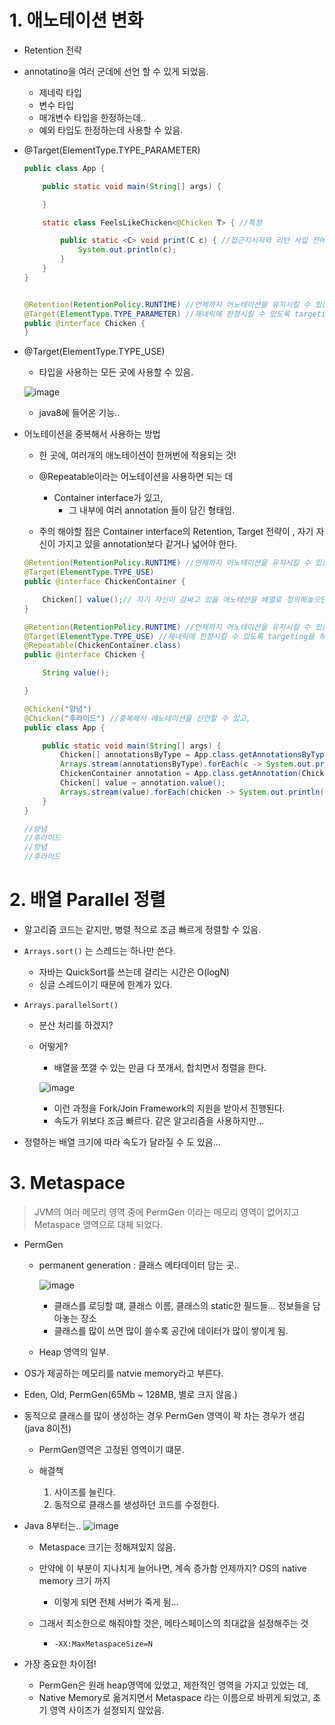 # 1. 애노테이션 변화

- Retention 전략

- annotatino을 여러 군데에 선언 할 수 있게 되었음.

  - 제네릭 타입
  - 변수 타입
  - 매개변수 타입을 한정하는데..
  - 예외 타입도 한정하는데 사용할 수 있음.

- @Target(ElementType.TYPE_PARAMETER)

  ```java
  public class App {
  
      public static void main(String[] args) {
  
      }
  
      static class FeelsLikeChicken<@Chicken T> { //특정
  
          public static <C> void print(C c) { //접근지시자와 리턴 사입 전에다가 어떤 특정 타입으로 리턴 될 것인지 정해줄 수 있음.
              System.out.println(c);
          }
      }
  }
  
  
  @Retention(RetentionPolicy.RUNTIME) //언제까지 어노테이션을 유지시킬 수 있는 지 정할 수 있음.
  @Target(ElementType.TYPE_PARAMETER) //제네릭에 한정시킬 수 있도록 targeting을 해준다.
  public @interface Chicken {
  }
  
  ```

- @Target(ElementType.TYPE_USE)

  - 타입을 사용하는 모든 곳에 사용할 수 있음.

  ![image](https://user-images.githubusercontent.com/22140570/93762633-ed770080-fc4a-11ea-9c08-9aac612d77b7.png)

  - java8에 들어온 기능..

- 어노테이션을 중복해서 사용하는 방법

  - 한 곳에, 여러개의 애노테이션이 한꺼번에 적용되는 것!

  - @Repeatable이라는 어노테이션을 사용하면 되는 데
    - Container interface가 있고, 
      - 그 내부에 여러 annotation 들이 담긴 형태임.
  - 주의 해야할 점은 Container interface의 Retention, Target 전략이 , 자기 자신이 가지고 있을 annotation보다 같거나 넓어야 한다.

  ```java
  @Retention(RetentionPolicy.RUNTIME) //언제까지 어노테이션을 유지시킬 수 있는 지 정할 수 있음.
  @Target(ElementType.TYPE_USE)
  public @interface ChickenContainer {
  
      Chicken[] value();// 자기 자신이 감싸고 있을 애노테션을 배열로 정의해놓으면 된다.
  }
  
  @Retention(RetentionPolicy.RUNTIME) //언제까지 어노테이션을 유지시킬 수 있는 지 정할 수 있음.
  @Target(ElementType.TYPE_USE) //제네릭에 한정시킬 수 있도록 targeting을 해준다.
  @Repeatable(ChickenContainer.class)
  public @interface Chicken {
  
      String value();
  
  }
  
  @Chicken("양념")
  @Chicken("후라이드") //중복해서 에노테이션을 선언할 수 있고,
  public class App {
  
      public static void main(String[] args) {
          Chicken[] annotationsByType = App.class.getAnnotationsByType(Chicken.class);
          Arrays.stream(annotationsByType).forEach(c -> System.out.println(c.value()));
          ChickenContainer annotation = App.class.getAnnotation(ChickenContainer.class);
          Chicken[] value = annotation.value();
          Arrays.stream(value).forEach(chicken -> System.out.println(chicken.value()));
      }
  }
  
  //양념
  //후라이드
  //양념
  //후라이드
  ```

  

#  2. 배열 Parallel 정렬

- 알고리즘 코드는 같지만, 병렬 적으로 조금 빠르게 정렬할 수 있음.

- `Arrays.sort()` 는 스레드는 하나만 쓴다. 

  - 자바는 QuickSort를 쓰는데 걸리는 시간은 O(logN)
  - 싱글 스레드이기 때문에 한계가 있다.

- `Arrays.parallelSort()` 

  - 분산 처리를 하겠지?

  - 어떻게?

    - 배열을 쪼갤 수 있는 만큼 다 쪼개서, 합치면서 정렬을 한다.

    ![image](https://user-images.githubusercontent.com/22140570/93763868-257f4300-fc4d-11ea-9596-b9e7bf810dea.png)

    - 이런 과정을 Fork/Join Framework의 지원을 받아서 진행된다.
    - 속도가 위보다 조금 빠르다. 같은 알고리즘을 사용하지만...

- 정렬하는 배열 크기에 따라 속도가 달라질 수 도 있음...



# 3. Metaspace

> JVM의 여러 메모리 영역 중에 PermGen 이라는 메모리 영역이 없어지고 Metaspace 영역으로 대체 되었다.



- PermGen
  - permanent generation : 클래스 메타데이터 담는 곳.. 
    
    ![image](https://user-images.githubusercontent.com/22140570/93765008-287b3300-fc4f-11ea-9fae-5e43ea28cb52.png)
    
    - 클래스를 로딩할 떄, 클래스 이름, 클래스의 static한 필드들... 정보들을 담아놓는 장소
    - 클래스를 많이 쓰면 많이 쓸수록 공간에 데이터가 많이 쌓이게 됨.
    
  - Heap 영역의 일부.
  
- OS가 제공하는 메모리를 natvie memory라고 부른다.
  
- Eden, Old, PermGen(65Mb ~ 128MB, 별로 크지 않음.)
  
- 동적으로 클래스를 많이 생성하는 경우 PermGen 영역이 꽉 차는 경우가 생김 (java 8이전)

  - PermGen영역은 고정된 영역이기 떄문.

  - 해결책
    1. 사이즈를 늘린다.
    2. 동적으로 클래스를 생성하던 코드를 수정한다.

- Java 8부터는..
  ![image](https://user-images.githubusercontent.com/22140570/93764677-7ba0b600-fc4e-11ea-8fe6-21f8f5e2ae95.png)
  
  - Metaspace 크기는 정해져있지 않음.
  - 만약에 이 부분이 지나치게 늘어나면, 계속 증가함 언제까지? OS의 native memory 크기 까지
    - 이렇게 되면 전체 서버가 죽게 됨...
  
  - 그래서 최소한으로 해줘야할 것은, 메타스페이스의 최대값을 설정해주는 것
    - `-XX:MaxMetaspaceSize=N` 

- 가장 중요한 차이점!
  - PermGen은 원래 heap영역에 있었고, 제한적인 영역을 가지고 있었는 데,
  - Native Memory로 옮겨지면서 Metaspace 라는 이름으로 바뀌게 되었고, 초기 영역 사이즈가 설정되지 않았음.